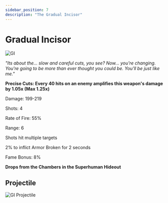 ```yaml
---
sidebar_position: 7
description: "The Gradual Incisor"
---
```


# Gradual Incisor

![GI](https://vwiki.valorserver.com/api/item/picture/gradual%20incisor)

<i>"Its about the... slow and careful cuts, you see? Now... you're changing. You're going to be more than ever thought you could be. You'll be just like me."</i>

**Precise Cuts: Every 40 hits on an enemy amplifies this weapon's damage by 1.05x (Max 1.25x)**

Damage: 199-219

Shots: 4

Rate of Fire: 55%

Range: 6

Shots hit multiple targets

2% to inflict Armor Broken for 2 seconds

Fame Bonus: 8%

**Drops from the Chambers in the Superhuman Hideout**



## Projectile 

![GI Projectile](https://cdn.discordapp.com/attachments/1160376179996496013/1170827447831375882/gradualincisor.gif)

